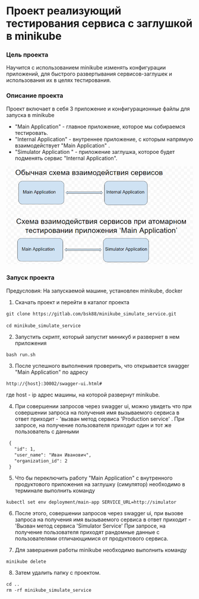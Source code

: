 # Проект реализующий тестирования сервиса с заглушкой в minikube

### Цель проекта 

Научится с использованием minikube изменять конфигурации  приложений, для быстрого развертывания сервисов-заглушек и использования их в целях тестирования.   

### Описание проекта 

Проект включает в себя 3 приложение и конфигурационные файлы для запуска в minikube 
 * "Main Application" - главное приложение, которое мы собираемся тестировать.
 * "Internal Application" - внутреннее приложение, с которым напрямую взаимодействует "Main Application" . 
 * "Simulator Application " - приложение заглушка, которое будет подменять сервис "Internal Application".
 
  

  ![Alt text](src/services_schema.png?raw=true "")



### Запуск проекта

  Предусловия: На запускаемой машине, установлен minikube, docker 
   
  1. Скачать проект  и перейти в каталог проекта
    

    git clone https://gitlab.com/bsk88/minikube_simulate_service.git 

    cd minikube_simulate_service


  2. Запустить скрипт, который запустит миникуб и развернет в нем приложения
     
     
    bash run.sh


  3. После успешного выполнения проверить, что открывается swagger "Main Application" по адресу 
   
       
       
    http://{host}:30002/swagger-ui.html#

       
   где  host - ip адрес машины, на которой развернут minikube.
   
   4. При совершении запросов через swagger ui, можно увидеть что при совершении запроса на получения имя вызываемого сервиса в ответ приходит - 'вызван метод сервиса 'Production service' .
     При запросе, на получение пользователя приходит один и тот же пользователь с данными 
     
     
     {
       "id": 1,
       "user_name": "Иван Иванович",
       "organization_id": 2
     }


    
   5. Что бы переключить работу "Main Application" с внутренного продуктового приложения на заглушку (симулятор) необходимо в терминале выполнить команду 

          
         
    kubectl set env deployment/main-app SERVICE_URL=http://simulator
          
    
   6. После этого, совершении запросов через swagger ui, при вызове  запроса на получения имя вызываемого сервиса в ответ приходит - 'Вызван метод сервиса 'Simulator Service' 
   При запросе, на получение пользователя приходят рандомные данные с пользователями отличающимися от  продуктового сервиса.
   
   7. Для завершения работы minikube необходимо выполнить команду 
   
       
    minikube delete 
       
   8. Затем удалить папку с проектом.
   
    cd ..
    rm -rf minikube_simulate_service                
          
    

    
